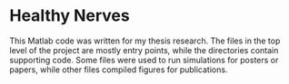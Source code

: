 # Healthy Nerves

This Matlab code was written for my thesis research. The files in the top level of the project are mostly entry points, while the directories contain supporting code. Some files were used to run simulations for posters or papers, while other files compiled figures for publications.
